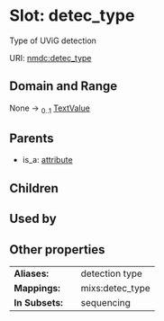 
# Slot: detec_type


Type of UViG detection

URI: [nmdc:detec_type](https://microbiomedata/meta/detec_type)


## Domain and Range

None &#8594;  <sub>0..1</sub> [TextValue](TextValue.md)

## Parents

 *  is_a: [attribute](attribute.md)

## Children


## Used by


## Other properties

|  |  |  |
| --- | --- | --- |
| **Aliases:** | | detection type |
| **Mappings:** | | mixs:detec_type |
| **In Subsets:** | | sequencing |

